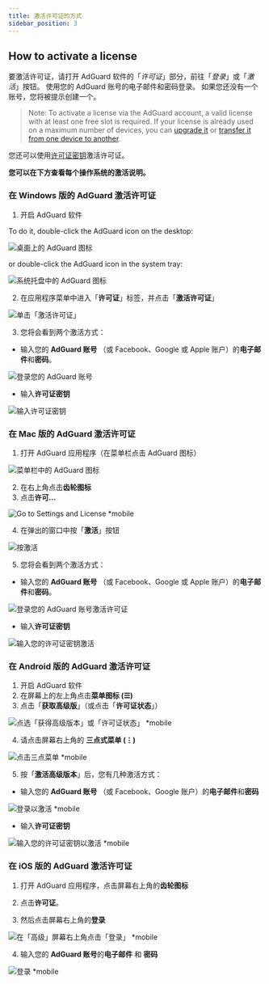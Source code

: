 ```yaml
---
title: 激活许可证的方式
sidebar_position: 3
---
```


## How to activate a license

要激活许可证，请打开 AdGuard 软件的「*许可证*」部分，前往「*登录*」或「*激活*」按钮。 使用您的 AdGuard 账号的电子邮件和密码登录。 如果您还没有一个账号，您将被提示创建一个。

> Note: To activate a license via the AdGuard account, a valid license with at least one free slot is required. If your license is already used on a maximum number of devices, you can [upgrade it](../payment-options#upgrade) or [transfer it from one device to another](../transfer).

您还可以使用[许可证密钥](../what-is#license-key)激活许可证。

**您可以在下方查看每个操作系统的激活说明。**

### 在 Windows 版的 AdGuard 激活许可证

1. 开启 AdGuard 软件

To do it, double-click the AdGuard icon on the desktop:

![桌面上的 AdGuard 图标](https://cdn.adtidy.org/public/Adguard/kb/newscreenshots/En/General/windowsEn.png)

or double-click the AdGuard icon in the system tray:

![系统托盘中的 AdGuard 图标](https://cdn.adtidy.org/public/Adguard/kb/newscreenshots/En/General/windows2En.png)

2. 在应用程序菜单中进入「**许可证**」标签，并点击「**激活许可证**」

![单击「激活许可证」](https://cdn.adtidy.org/public/Adguard/kb/newscreenshots/En/General/windowslicense1en.png)

3. 您将会看到两个激活方式：

- 输入您的 **AdGuard 账号** （或 Facebook、Google 或 Apple 账户）的**电子邮件**和**密码**。

![登录您的 AdGuard 账号](https://cdn.adtidy.org/public/Adguard/kb/newscreenshots/En/General/windowslicense2en.png)

- 输入**许可证密钥**

![输入许可证密钥](https://cdn.adtidy.org/public/Adguard/kb/newscreenshots/En/General/windowslicense3en.png)

### 在 Mac 版的 AdGuard 激活许可证

1. 打开 AdGuard 应用程序（在菜单栏点击 AdGuard 图标）

![菜单栏中的 AdGuard 图标](https://cdn.adtidy.org/public/Adguard/kb/newscreenshots/Ja/General/mac1.png)

2. 在右上角点击**齿轮图标**
3. 点击**许可...**

![Go to Settings and License *mobile](https://cdn.adtidy.org/public/Adguard/kb/newscreenshots/En/General/macEn.png)

4. 在弹出的窗口中按「**激活**」按钮

![按激活](https://cdn.adtidy.org/public/Adguard/kb/newscreenshots/En/General/maclicenseen1.png)

5. 您将会看到两个激活方式：
- 输入您的 **AdGuard 账号** （或 Facebook、Google 或 Apple 账户）的**电子邮件**和**密码**。

![登录您的 AdGuard 账号激活许可证](https://cdn.adtidy.org/public/Adguard/kb/newscreenshots/En/General/maclicenseen2.png)

- 输入**许可证密钥**

![输入您的许可证密钥激活](https://cdn.adtidy.org/public/Adguard/kb/newscreenshots/En/General/maclicenseen3.png)

### 在 Android 版的 AdGuard 激活许可证

1. 开启 AdGuard 软件
2. 在屏幕上的左上角点击**菜单图标 (☰)**
3. 点击「**获取高级版**」（或点击「**许可证状态**」）

![点选「获得高级版本」或「许可证状态」 *mobile](https://cdn.adtidy.org/public/Adguard/kb/newscreenshots/En/General/androidlicense1en.png)

4. 请点击屏幕右上角的 **三点式菜单 (⋮)**

![点击三点菜单 *mobile](https://cdn.adtidy.org/public/Adguard/kb/newscreenshots/En/General/android2En.png)

5. 按「**激活高级版本**」后，您有几种激活方式：

- 输入您的 **AdGuard 账号** （或 Facebook、Google 账户）的**电子邮件**和**密码**

![登录以激活 *mobile](https://cdn.adtidy.org/public/Adguard/kb/newscreenshots/En/General/androidlicense2en.png)

- 输入**许可证密钥**

![输入您的许可证密钥以激活 *mobile](https://cdn.adtidy.org/public/Adguard/kb/newscreenshots/En/General/androidlicense3en.png)

### 在 iOS 版的 AdGuard 激活许可证

1. 打开 AdGuard 应用程序，点击屏幕右上角的**齿轮图标**

2. 点击**许可证**。

3. 然后点击屏幕右上角的**登录**

![在「高级」屏幕右上角点击「登录」 *mobile](https://cdn.adtidy.org/content/kb/ad_blocker/iOS/ioslicense1en.png)

4. 输入您的 **AdGuard 账号**的**电子邮件** 和 **密码**

![登录 *mobile](https://cdn.adtidy.org/content/kb/ad_blocker/iOS/ioslicense2en.png)
